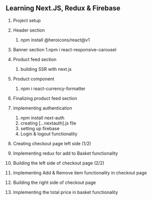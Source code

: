 ## Learning Next.JS, Redux & Firebase

1. Project setup

2. Header section

   1. npm install @heroicons/react@v1

3. Banner section
   1.npm i react-responsive-carousel

4. Product feed section

   1. building SSR with next.js

5. Product component

   1. npm i react-currency-formatter

6. Finalizing product feed section

7. Implementing authentication

   1. npm install next-auth
   2. creating [...nextauth].js file
   3. setting up firebase
   4. Login & logout functionality

8. Creating checkout page left side (1/2)

9. Implementing redux for add to Basket functionality

10. Building the left side of checkout page (2/2)

11. Implementing Add & Remove item functionality in checkout page

12. Building the right side of checkout page

13. Implementing the total price in basket functionality
